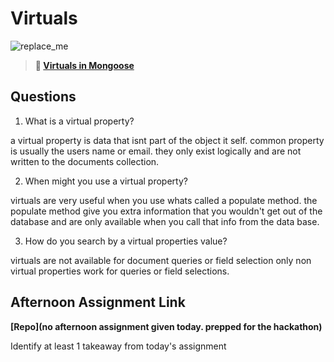 # Virtuals

![replace_me](https://codeworks.blob.core.windows.net/public/assets/img/illustrations/placeholder.svg)

> **📖 [Virtuals in Mongoose](https://codeworksacademy.com/fs-student-guide/resources/wk5/04-Virtuals)**

## Questions

1. What is a virtual property?

a virtual property is data that isnt part of the object it self. common property is usually the users name or email. they only exist logically and are not written to the documents collection.

2. When might you use a virtual property? 

virtuals are very useful when you use whats called a populate method. the populate method give you extra information that you wouldn't get out of the database and are only available when you call that info from the data base.

3. How do you search by a virtual properties value?

virtuals are not available for document queries or field selection only non virtual properties work for queries or field selections. 


## Afternoon Assignment Link

**[Repo](no afternoon assignment given today. prepped for the hackathon)**

Identify at least 1 takeaway from today's assignment
